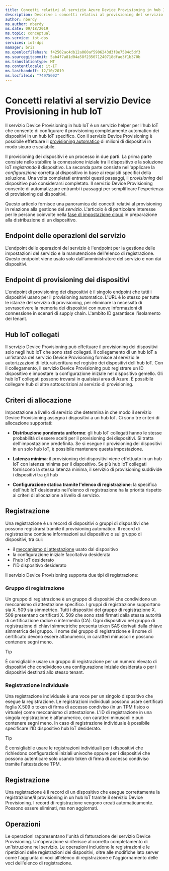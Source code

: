 ```yaml
---
title: Concetti relativi al servizio Azure Device Provisioning in hub IoT | Microsoft Docs
description: Descrive i concetti relativi al provisioning del servizio specifici dei dispositivi con il servizio Device provisioning (DPS) e l'hub Internet
author: nberdy
ms.author: nberdy
ms.date: 09/18/2019
ms.topic: conceptual
ms.service: iot-dps
services: iot-dps
manager: briz
ms.openlocfilehash: f42502ac4db12a060af5906243d3f8e7584c5df3
ms.sourcegitcommit: 5ab4f7a81d04a58f235071240718dfae3f1b370b
ms.translationtype: MT
ms.contentlocale: it-IT
ms.lasthandoff: 12/10/2019
ms.locfileid: "74975602"
---
```

# <a name="iot-hub-device-provisioning-service-concepts"></a>Concetti relativi al servizio Device Provisioning in hub IoT

Il servizio Device Provisioning in hub IoT è un servizio helper per l'hub IoT che consente di configurare il provisioning completamente automatico dei dispositivi in un hub IoT specifico. Con il servizio Device Provisioning è possibile effettuare il [provisioning automatico](concepts-auto-provisioning.md) di milioni di dispositivi in modo sicuro e scalabile.

Il provisioning dei dispositivi è un processo in due parti. La prima parte consiste nello stabilire la connessione iniziale tra il dispositivo e la soluzione IoT *registrando* il dispositivo. La seconda parte consiste nell'applicare la *configurazione* corretta al dispositivo in base ai requisiti specifici della soluzione. Una volta completati entrambi questi passaggi, il *provisioning* del dispositivo può considerarsi completato. Il servizio Device Provisioning consente di automatizzare entrambi i passaggi per semplificare l'esperienza di provisioning dei dispositivi.

Questo articolo fornisce una panoramica dei concetti relativi al provisioning in relazione alla gestione del *servizio*. L'articolo è di particolare interesse per le persone coinvolte nella [fase di impostazione cloud](about-iot-dps.md#cloud-setup-step) in preparazione alla distribuzione di un dispositivo.

## <a name="service-operations-endpoint"></a>Endpoint delle operazioni del servizio

L'endpoint delle operazioni del servizio è l'endpoint per la gestione delle impostazioni del servizio e la manutenzione dell'elenco di registrazione. Questo endpoint viene usato solo dall'amministratore del servizio e non dai dispositivi.

## <a name="device-provisioning-endpoint"></a>Endpoint di provisioning dei dispositivi

L'endpoint di provisioning dei dispositivi è il singolo endpoint che tutti i dispositivi usano per il provisioning automatico. L'URL è lo stesso per tutte le istanze del servizio di provisioning, per eliminare la necessità di sovrascrivere la memoria dei dispositivi con nuove informazioni di connessione in scenari di supply chain. L'ambito ID garantisce l'isolamento dei tenant.

## <a name="linked-iot-hubs"></a>Hub IoT collegati

Il servizio Device Provisioning può effettuare il provisioning dei dispositivi solo negli hub IoT che sono stati collegati. Il collegamento di un hub IoT a un'istanza del servizio Device Provisioning fornisce al servizio le autorizzazioni di lettura/scrittura nel registro dei dispositivi dell'hub IoT. Con il collegamento, il servizio Device Provisioning può registrare un ID dispositivo e impostare la configurazione iniziale nel dispositivo gemello. Gli hub IoT collegati possono trovarsi in qualsiasi area di Azure. È possibile collegare hub di altre sottoscrizioni al servizio di provisioning.

## <a name="allocation-policy"></a>Criteri di allocazione

Impostazione a livello di servizio che determina in che modo il servizio Device Provisioning assegna i dispositivi a un hub IoT. Ci sono tre criteri di allocazione supportati:

* **Distribuzione ponderata uniforme**: gli hub IoT collegati hanno le stesse probabilità di essere scelti per il provisioning dei dispositivi. Si tratta dell'impostazione predefinita. Se si esegue il provisioning dei dispositivi in un solo hub IoT, è possibile mantenere questa impostazione.

* **Latenza minima**: il provisioning dei dispositivi viene effettuato in un hub IoT con latenza minima per il dispositivo. Se più hub IoT collegati forniscono la stessa latenza minima, il servizio di provisioning suddivide i dispositivi tra gli hub

* **Configurazione statica tramite l'elenco di registrazione**: la specifica dell'hub IoT desiderato nell'elenco di registrazione ha la priorità rispetto ai criteri di allocazione a livello di servizio.

## <a name="enrollment"></a>Registrazione

Una registrazione è un record di dispositivi o gruppi di dispositivi che possono registrarsi tramite il provisioning automatico. Il record di registrazione contiene informazioni sul dispositivo o sul gruppo di dispositivi, tra cui:
- il [meccanismo di attestazione](concepts-security.md#attestation-mechanism) usato dal dispositivo
- la configurazione iniziale facoltativa desiderata
- l'hub IoT desiderato
- l'ID dispositivo desiderato

Il servizio Device Provisioning supporta due tipi di registrazione:

### <a name="enrollment-group"></a>Gruppo di registrazione

Un gruppo di registrazione è un gruppo di dispositivi che condividono un meccanismo di attestazione specifico. I gruppi di registrazione supportano sia X. 509 sia simmetrico. Tutti i dispositivi del gruppo di registrazione X. 509 presentano certificati X. 509 che sono stati firmati dalla stessa autorità di certificazione radice o intermedia (CA). Ogni dispositivo nel gruppo di registrazione di chiavi simmetriche presenta token SAS derivati dalla chiave simmetrica del gruppo. Il nome del gruppo di registrazione e il nome di certificato devono essere alfanumerici, in caratteri minuscoli e possono contenere segni meno.

> [!TIP]
> È consigliabile usare un gruppo di registrazione per un numero elevato di dispositivi che condividono una configurazione iniziale desiderata o per i dispositivi destinati allo stesso tenant.

### <a name="individual-enrollment"></a>Registrazione individuale

Una registrazione individuale è una voce per un singolo dispositivo che esegue la registrazione. Le registrazioni individuali possono usare certificati foglia X.509 o token di firma di accesso condiviso (in un TPM fisico o virtuale) come meccanismo di attestazione. L'ID di registrazione in una singola registrazione è alfanumerico, con caratteri minuscoli e può contenere segni meno. In caso di registrazione individuale è possibile specificare l'ID dispositivo hub IoT desiderato.

> [!TIP]
> È consigliabile usare le registrazioni individuali per i dispositivi che richiedono configurazioni iniziali univoche oppure per i dispositivi che possono autenticare solo usando token di firma di accesso condiviso tramite l'attestazione TPM.

## <a name="registration"></a>Registrazione

Una registrazione è il record di un dispositivo che esegue correttamente la registrazione/il provisioning in un hub IoT tramite il servizio Device Provisioning. I record di registrazione vengono creati automaticamente. Possono essere eliminati, ma non aggiornati.

## <a name="operations"></a>Operazioni

Le operazioni rappresentano l'unità di fatturazione del servizio Device Provisioning. Un'operazione si riferisce al corretto completamento di un'istruzione nel servizio. Le operazioni includono le registrazioni e le ripetizioni delle registrazioni dei dispositivi, oltre alle modifiche lato server come l'aggiunta di voci all'elenco di registrazione e l'aggiornamento delle voci dell'elenco di registrazione.
